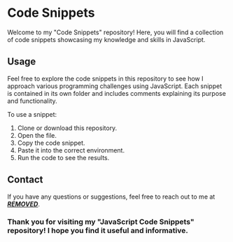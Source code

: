 # Code Snippets

Welcome to my "Code Snippets" repository! Here, you will find a collection of code snippets showcasing my knowledge and skills in JavaScript.

## Usage

Feel free to explore the code snippets in this repository to see how I approach various programming challenges using JavaScript. Each snippet is contained in its own folder and includes comments explaining its purpose and functionality.

To use a snippet:

1. Clone or download this repository.
2. Open the file.
3. Copy the code snippet.
4. Paste it into the correct environment.
5. Run the code to see the results.

## Contact

If you have any questions or suggestions, feel free to reach out to me at [***REMOVED***](mailto:***REMOVED***).

### Thank you for visiting my "JavaScript Code Snippets" repository! I hope you find it useful and informative.
